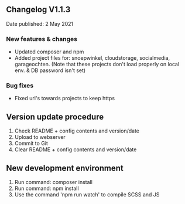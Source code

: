 ## Changelog V1.1.3 ##
Date published: 2 May 2021

### New features & changes ###
- Updated composer and npm
- Added project files for: snoepwinkel, cloudstorage, socialmedia, garageochten. (Note that these projects don't load properly on local env. & DB password isn't set)

### Bug fixes ###
- Fixed url's towards projects to keep https

## Version update procedure ##
1. Check README + config contents and version/date
2. Upload to webserver
3. Commit to Git
4. Clear README + config contents and version/date

## New development environment ##
1. Run command: composer install
2. Run command: npm install
3. Use the command 'npm run watch' to compile SCSS and JS
